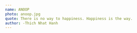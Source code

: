 ```yaml
---
name: ANOOP
photo: anoop.jpg
quote: There is no way to happiness. Happiness is the way.
author: -Thich Nhat Hanh
---
```

